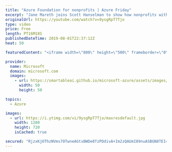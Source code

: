 ```yaml
---
title: "Azure Foundation for nonprofits | Azure Friday"
excerpt: "Jane Mareth joins Scott Hanselman to show how nonprofits with limited budgets can accelerate their cloud adoption with Azure Foundation for nonprofits. The Azure Foundation provides prescriptive scripts, documentation, and diagrams to help nonprofits quickly adopt Microsoft Azure. Azure Foundation also"
originalUrl: https://youtube.com/watch?v=9ysgRpT7Tjo
type: video
price: Free
length: PT16M18S
publishedDateTime: 2019-08-01T22:37:12Z
heat: 50

featuredContent: "<iframe width=\"800\" height=\"500\" frameborder=\"0\" src=\"https://www.youtube.com/embed/9ysgRpT7Tjo\" allow=\"accelerometer; autoplay; encrypted-media; gyroscope; picture-in-picture\" allowfullscreen></iframe>"

provider:
  name: Microsoft
  domain: microsoft.com
  images:
    - url: https://smartableai.github.io/microsoft-azure/assets/images/organizations/microsoft.com-50x50.jpg
      width: 50
      height: 50

topics:
  - Azure

images:
  - url: https://i.ytimg.com/vi/9ysgRpT7Tjo/maxresdefault.jpg
    width: 1280
    height: 720
    isCached: true

secured: "RjzxKjOThzNVms7OTwneAGtxBWDe8TzPDdivA+Im2zQAUmI89nuASBGN8TEI4T6PNG/smPsj9ugOI0miplgxlj5w20AnG0XM/G++DMWQguEkSH0uB9Ms+QKJH1fzcBkq4I7Zt77kvgWljrrVl05CxbqQvXR/Fnm1IFfU8J4oLMIljSw9ZLxEbdP3ppvz5Zy9YEUtYmXWSt836kLqkBaulO3jp1Zryn9LkSKmNTSn4PCZe4k/uWNzTnJP3MFD6sckKlxinurwNJxS4bm4xkvp3wmQ9HxajbI2i97C0rvStGuT6JkuOehb3Y43OSqTEbNfzqoyuuIL2QIG+HyCDM/g699oh+CJ80uvQWdtrhffwDoVmogLmo9yThe6doa4gzTm6MH+BFXqSdJE4sRjLLMORqYyrDbVSbEQ9cUH22V3S0s=;fOmwZg+ViHfbu3cAMklFfw=="
---
```


